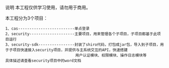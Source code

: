 说明
本工程仅供学习使用，请勿用于商用。

本工程分为3个项目：

    1、cas-------------------------单点登录
    2、security--------------------主要项目，用来管理各个子项目，子项目都基于此项目运行
    3、security-sdk----------------封装了shiro代码，打包成jar包，导入到子项目，用于子项目快速接入security项目，并提供与主系统交互的API，快速搭建                                                                                                                                   
                                   用户认证模块、权限模块、操作日志模块等 
    具体描述请查看security项目中的word文档

